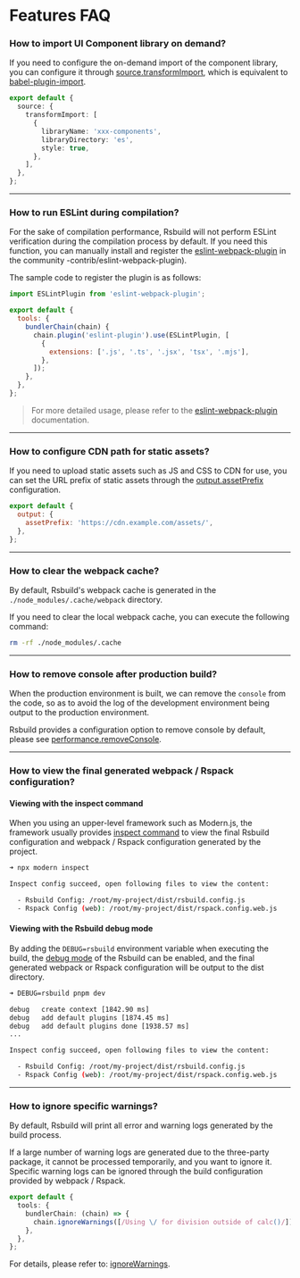 # Features FAQ

### How to import UI Component library on demand?

If you need to configure the on-demand import of the component library, you can configure it through [source.transformImport](/config/options/source.html#sourcetransformimport), which is equivalent to [babel-plugin-import](https://www.npmjs.com/package/babel-plugin-import).

```ts
export default {
  source: {
    transformImport: [
      {
        libraryName: 'xxx-components',
        libraryDirectory: 'es',
        style: true,
      },
    ],
  },
};
```

---

### How to run ESLint during compilation?

For the sake of compilation performance, Rsbuild will not perform ESLint verification during the compilation process by default. If you need this function, you can manually install and register the [eslint-webpack-plugin](https://github.com/webpack) in the community -contrib/eslint-webpack-plugin).

The sample code to register the plugin is as follows:

```js
import ESLintPlugin from 'eslint-webpack-plugin';

export default {
  tools: {
    bundlerChain(chain) {
      chain.plugin('eslint-plugin').use(ESLintPlugin, [
        {
          extensions: ['.js', '.ts', '.jsx', 'tsx', '.mjs'],
        },
      ]);
    },
  },
};
```

> For more detailed usage, please refer to the [eslint-webpack-plugin](https://github.com/webpack-contrib/eslint-webpack-plugin) documentation.

---

### How to configure CDN path for static assets?

If you need to upload static assets such as JS and CSS to CDN for use, you can set the URL prefix of static assets through the [output.assetPrefix](/config/options/output.html#outputassetprefix) configuration.

```js
export default {
  output: {
    assetPrefix: 'https://cdn.example.com/assets/',
  },
};
```

---

### How to clear the webpack cache?

By default, Rsbuild's webpack cache is generated in the `./node_modules/.cache/webpack` directory.

If you need to clear the local webpack cache, you can execute the following command:

```bash
rm -rf ./node_modules/.cache
```

---

### How to remove console after production build?

When the production environment is built, we can remove the `console` from the code, so as to avoid the log of the development environment being output to the production environment.

Rsbuild provides a configuration option to remove console by default, please see [performance.removeConsole](/config/options/performance.html#performanceremoveconsole).

---

### How to view the final generated webpack / Rspack configuration?

#### Viewing with the inspect command

When you using an upper-level framework such as Modern.js, the framework usually provides [inspect command](https://modernjs.dev/en/apis/app/commands.html) to view the final Rsbuild configuration and webpack / Rspack configuration generated by the project.

```bash
➜ npx modern inspect

Inspect config succeed, open following files to view the content:

  - Rsbuild Config: /root/my-project/dist/rsbuild.config.js
  - Rspack Config (web): /root/my-project/dist/rspack.config.web.js
```

#### Viewing with the Rsbuild debug mode

By adding the `DEBUG=rsbuild` environment variable when executing the build, the [debug mode](/guide/debug/debug-mode.html) of the Rsbuild can be enabled, and the final generated webpack or Rspack configuration will be output to the dist directory.

```bash
➜ DEBUG=rsbuild pnpm dev

debug   create context [1842.90 ms]
debug   add default plugins [1874.45 ms]
debug   add default plugins done [1938.57 ms]
...

Inspect config succeed, open following files to view the content:

  - Rsbuild Config: /root/my-project/dist/rsbuild.config.js
  - Rspack Config (web): /root/my-project/dist/rspack.config.web.js
```

---

### How to ignore specific warnings?

By default, Rsbuild will print all error and warning logs generated by the build process.

If a large number of warning logs are generated due to the three-party package, it cannot be processed temporarily, and you want to ignore it. Specific warning logs can be ignored through the build configuration provided by webpack / Rspack.

```ts
export default {
  tools: {
    bundlerChain: (chain) => {
      chain.ignoreWarnings([/Using \/ for division outside of calc()/]);
    },
  },
};
```

For details, please refer to: [ignoreWarnings](https://webpack.js.org/configuration/other-options/#ignorewarnings).
